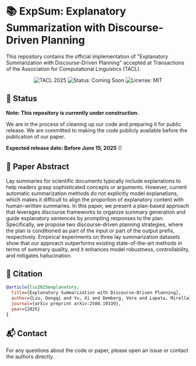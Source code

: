 # 📚 ExpSum: Explanatory Summarization with Discourse-Driven Planning

This repository contains the official implementation of "Explanatory Summarization with Discourse-Driven Planning" accepted at Transactions of the Association for Computational Linguistics (TACL).

<p align="center">
  <img src="https://img.shields.io/badge/TACL-2025-blue" alt="TACL 2025">
  <img src="https://img.shields.io/badge/Status-Coming%20Soon-yellow" alt="Status: Coming Soon">
  <img src="https://img.shields.io/badge/License-MIT-green" alt="License: MIT">
</p>

## 🚧 Status

**Note: This repository is currently under construction.**

We are in the process of cleaning up our code and preparing it for public release. We are committed to making the code publicly available before the publication of our paper.

**Expected release date: Before June 15, 2025** ⏰

## 📄 Paper Abstract

Lay summaries for scientific documents typically include explanations to help readers grasp sophisticated concepts or arguments. However, current automatic summarization methods do not explicitly model explanations, which makes it difficult to align the proportion of explanatory content with human-written summaries. In this paper, we present a plan-based approach that leverages discourse frameworks to organize summary generation and guide explanatory sentences by prompting responses to the plan. Specifically, we propose two discourse-driven planning strategies, where the plan is conditioned as part of the input or part of the output prefix, respectively. Empirical experiments on three lay summarization datasets show that our approach outperforms existing state-of-the-art methods in terms of summary quality, and it enhances model robustness, controllability, and mitigates hallucination.

## 📝 Citation

```bibtex
@article{liu2025explanatory,
  title={Explanatory Summarization with Discourse-Driven Planning},
  author={Liu, Dongqi and Yu, Xi and Demberg, Vera and Lapata, Mirella},
  journal={arXiv preprint arXiv:2504.19339},
  year={2025}
}
```

## 📬 Contact

For any questions about the code or paper, please open an issue or contact the authors directly.
